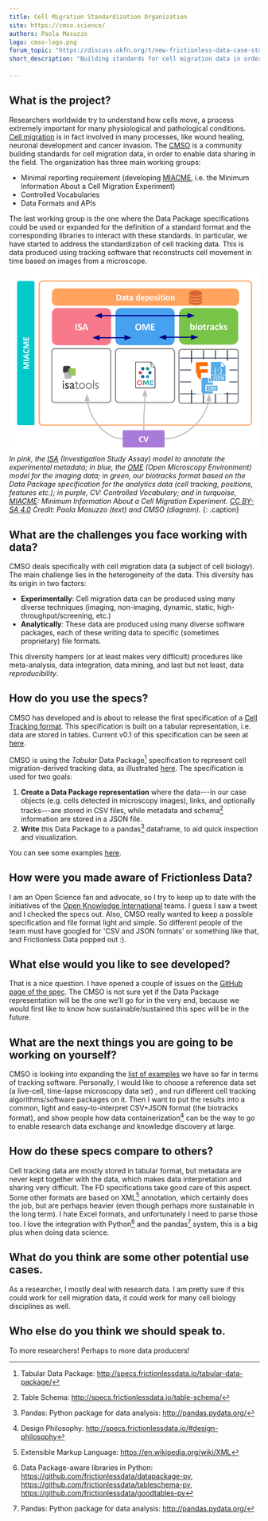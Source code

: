 ```yaml
---
title: Cell Migration Standardization Organization
site: https://cmso.science/
authors: Paola Masuzzo
logo: cmso-logo.png
forum_topic: "https://discuss.okfn.org/t/new-frictionless-data-case-study-published-cell-migration-standardization-organization/5353"
short_description: "Building standards for cell migration data in order to enable data sharing in the field"

---
```


## What is the project?

Researchers worldwide try to understand how cells move, a process
extremely important for many physiological and pathological
conditions. [Cell migration](https://en.wikipedia.org/wiki/Cell_migration)
is in fact involved in many processes, like wound healing, neuronal
development and cancer invasion. The [CMSO](https://cmso.science/) is
a community building standards for cell migration data, in order to
enable data sharing in the field. The organization has three main
working groups:

- Minimal reporting requirement (developing [MIACME](https://github.com/CellMigStandOrg/MIACME), i.e. the Minimum Information About a Cell Migration Experiment)
- Controlled Vocabularies
- Data Formats and APIs

The last working group is the one where the Data Package
specifications could be used or expanded for the definition of a
standard format and the corresponding libraries to interact with these
standards. In particular, we have started to address the
standardization of cell tracking data.  This is data produced using
tracking software that reconstructs cell movement in time based on
images from a microscope.

![Diagram](/img/case-studies/cmso-1.png)
*In pink, the [ISA](http://isa-tools.org/) (Investigation Study Assay) model to annotate the experimental metadata; in blue, the [OME](http://www.openmicroscopy.org/) (Open Microscopy Environment) model for the imaging data; in green, our biotracks format based on the Data Package specification for the analytics data (cell tracking, positions, features etc.); in purple, CV: Controlled Vocabulary; and in turquoise, [MIACME](https://github.com/CellMigStandOrg/MIACME): Minimum Information About a Cell Migration Experiment.  [CC BY-SA 4.0](https://creativecommons.org/licenses/by-sa/4.0/) Credit: Paola Masuzzo (text) and CMSO (diagram).*
{: .caption}

## What are the challenges you face working with data?

CMSO deals specifically with cell migration data (a subject of cell
biology). The main challenge lies in the heterogeneity of the
data. This diversity has its origin in two factors:

- **Experimentally**: Cell migration data can be produced using many
  diverse techniques (imaging, non-imaging, dynamic, static,
  high-throughput/screening, etc.)
- **Analytically**: These data are produced using many diverse
  software packages, each of these writing data to specific (sometimes
  proprietary) file formats.

This diversity hampers (or at least makes very difficult) procedures
like meta-analysis, data integration, data mining, and last but not
least, data *reproducibility*.

## How do you use the specs?

CMSO has developed and is about to release the first specification of
a
[Cell Tracking format](https://cellmigstandorg.github.io/Tracks/). This
specification is built on a tabular representation, i.e. data are
stored in tables.  Current v0.1 of this specification can be seen at
[here](https://cellmigstandorg.github.io/Tracks/v0.1/).

CMSO is using the *Tabular* Data Package[^tdp] specification to represent
cell migration-derived tracking data, as illustrated
[here](https://github.com/CellMigStandOrg/biotracks/). The
specification is used for two goals:

1. **Create a Data Package representation** where the data---in our
   case objects (e.g.  cells detected in microscopy images), links,
   and optionally tracks---are stored in CSV files, while metadata and
   schema[^tableschema] information are stored in a JSON file.
1. **Write** this Data Package to a pandas[^pandas] dataframe, to aid quick
   inspection and visualization.

You can see some examples
[here](https://github.com/CellMigStandOrg/biotracks/tree/master/examples).

## How were you made aware of Frictionless Data?

I am an Open Science fan and advocate, so I try to keep up to date
with the initiatives of the
[Open Knowledge International](https://okfn.org) teams. I guess I saw
a tweet and I checked the specs out. Also, CMSO really wanted to keep
a possible specification and file format light and simple. So
different people of the team must have googled for 'CSV and JSON
formats' or something like that, and Frictionless Data popped out :).

## What else would you like to see developed?

That is a nice question. I have opened a couple of issues on the
[GitHub page of the spec](https://github.com/frictionlessdata/specs). The
CMSO is not sure yet if the Data Package representation will be the
one we’ll go for in the very end, because we would first like to know
how sustainable/sustained this spec will be in the future.

## What are the next things you are going to be working on yourself?

CMSO is looking into expanding the
[list of examples](https://github.com/CellMigStandOrg/biotracks/tree/master/examples)
we have so far in terms of tracking software. Personally, I would like
to choose a reference data set (a live-cell, time-lapse microscopy
data set) , and run different cell tracking algorithms/software
packages on it. Then I want to put the results into a common, light
and easy-to-interpret CSV+JSON format (the biotracks format), and show
people how data containerization[^philosophy] can be the way to go to
enable research data exchange and knowledge discovery at large.

## How do these specs compare to others?

Cell tracking data are mostly stored in tabular format, but metadata
are never kept together with the data, which makes data interpretation
and sharing very difficult. The FD specifications take good care of
this aspect. Some other formats are based on XML[^xml] annotation,
which certainly does the job, but are perhaps heavier (even though
perhaps more sustainable in the long term). I hate Excel formats, and
unfortunately I need to parse those too. I love the integration with
Python[^python] and the pandas[^pandas] system, this is a big plus
when doing data science.

## What do you think are some other potential use cases.

As a researcher, I mostly deal with research data. I am pretty sure if
this could work for cell migration data, it could work for many cell
biology disciplines as well.

## Who else do you think we should speak to.

To more researchers! Perhaps to more data producers!

[^pandas]: Pandas: Python package for data analysis: <http://pandas.pydata.org/>
[^datapackages]: Data Package: <http://specs.frictionlessdata.io/data-package/>
[^xml]: Extensible Markup Language: <https://en.wikipedia.org/wiki/XML>
[^tdp]: Tabular Data Package: <http://specs.frictionlessdata.io/tabular-data-package/>
[^tableschema]: Table Schema: <http://specs.frictionlessdata.io/table-schema/>
[^philosophy]: Design Philosophy: <http://specs.frictionlessdata.io/#design-philosophy>
[^python]: Data Package-aware libraries in Python: <https://github.com/frictionlessdata/datapackage-py>, <https://github.com/frictionlessdata/tableschema-py>, <https://github.com/frictionlessdata/goodtables-py>
